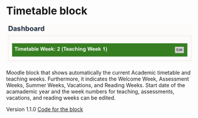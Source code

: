 # Timetable block

![Image that shows the timetable block on the dashboard](img/timetable.png)

Moodle block that shows automatically the current Academic timetable and teaching weeks. Furthermore, it indicates the Welcome Week, Assessment Weeks, Summer Weeks, Vacations, and Reading Weeks. Start date of the acamademic year and the week numbers for teaching, assessments, vacations, and reading weeks can be edited.

Version 1.1.0 [Code for the block](timetableweek.html)
